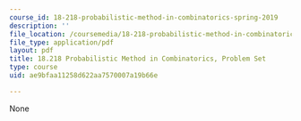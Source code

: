 ```yaml
---
course_id: 18-218-probabilistic-method-in-combinatorics-spring-2019
description: ''
file_location: /coursemedia/18-218-probabilistic-method-in-combinatorics-spring-2019/ae9bfaa11258d622aa7570007a19b66e_MIT18_218S19_pset.pdf
file_type: application/pdf
layout: pdf
title: 18.218 Probabilistic Method in Combinatorics, Problem Set
type: course
uid: ae9bfaa11258d622aa7570007a19b66e

---
```

None